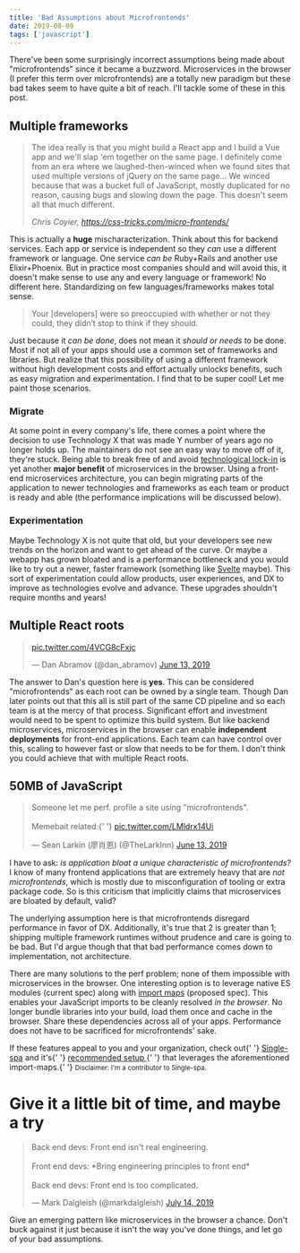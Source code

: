 ```yaml
---
title: 'Bad Assumptions about Microfrontends'
date: 2019-08-09
tags: ['javascript']
---
```


There've been some surprisingly incorrect assumptions being made about "microfrontends" since it became a buzzword. Microservices in the browser (I prefer this term over microfrontends) are a totally new paradigm but these bad takes seem to have quite a bit of reach. I'll tackle some of these in this post.<!-- excerpt-end -->

## Multiple frameworks

> The idea really is that you might build a React app and I build a Vue app and we'll slap 'em together on the same page. I definitely come from an era where we laughed-then-winced when we found sites that used multiple versions of jQuery on the same page... We winced because that was a bucket full of JavaScript, mostly duplicated for no reason, causing bugs and slowing down the page. This doesn't seem all that much different.
>
> _Chris Coyier, https://css-tricks.com/micro-frontends/_

This is actually a **huge** mischaracterization. Think about this for backend services. Each app or service is independent so they _can_ use a different framework or language. One service _can be_ Ruby+Rails and another use Elixir+Phoenix. But in practice most companies should and will avoid this, it doesn't make sense to use any and every language or framework! No different here. Standardizing on few languages/frameworks makes total sense.

> Your [developers] were so preoccupied with whether or not they could, they didn’t stop to think if they should.

Just because it _can be done_, does not mean it _should or needs_ to be done. Most if not all of your apps should use a common set of frameworks and libraries. But realize that this possibility of using a different framework without high development costs and effort actually unlocks benefits, such as easy migration and experimentation. I find that to be super cool! Let me paint those scenarios.

### Migrate

At some point in every company's life, there comes a point where the decision to use Technology X that was made Y number of years ago no longer holds up. The maintainers do not see an easy way to move off of it, they're stuck. Being able to break free of and avoid [technological lock-in](https://en.wikipedia.org/wiki/Vendor_lock-in#Technology_lock-in) is yet another **major benefit** of microservices in the browser. Using a front-end microservices architecture, you can begin migrating parts of the application to newer technologies and frameworks as each team or product is ready and able (the performance implications will be discussed below).

### Experimentation

Maybe Technology X is not quite that old, but your developers see new trends on the horizon and want to get ahead of the curve. Or maybe a webapp has grown bloated and is a performance bottleneck and you would like to try out a newer, faster framework (something like [Svelte](https://github.com/sveltejs/svelte) maybe). This sort of experimentation could allow products, user experiences, and DX to improve as technologies evolve and advance. These upgrades shouldn't require months and years!

## Multiple React roots

<blockquote class="twitter-tweet" data-conversation="none" data-lang="en">
  <p lang="und" dir="ltr">
    <a
      href="https://t.co/4VCG8cFxjc"
      aria-label="Meme: Multiple React roots on the page. Is this microfrontends?"
    >
      pic.twitter.com/4VCG8cFxjc
    </a>
  </p>
  &mdash; Dan Abramov (@dan_abramov) <a href="https://twitter.com/dan_abramov/status/1139157092420505600?ref_src=twsrc%5Etfw">June 13, 2019</a>
</blockquote>

The answer to Dan's question here is **yes**. This can be considered "microfrontends" as each root can be owned by a single team. Though Dan later points out that this all is still part of the same CD pipeline and so each team is at the mercy of that process. Significant effort and investment would need to be spent to optimize this build system. But like backend microservices, microservices in the browser can enable **independent deployments** for front-end applications. Each team can have control over this, scaling to however fast or slow that needs to be for them. I don't think you could achieve that with multiple React roots.

## 50MB of JavaScript

<blockquote class="twitter-tweet" data-lang="en">
  <p lang="en" dir="ltr">
    Someone let me perf. profile a site using &quot;microfrontends&quot;. <br />
    <br />
    Memebait related:{' '}
    <a
      href="https://t.co/LMldrx14Ui"
      aria-label="Meme: 50 MB of JavaScript. Is this microfrontends?"
    >
      pic.twitter.com/LMldrx14Ui
    </a>
  </p>
  &mdash; Sean Larkin (廖肖恩) (@TheLarkInn) <a href="https://twitter.com/TheLarkInn/status/1139281821810618369?ref_src=twsrc%5Etfw">June 13, 2019</a>
</blockquote>

I have to ask: _is application bloat a unique characteristic of microfrontends?_ I know of many frontend applications that are extremely heavy that are _not microfrontends_, which is mostly due to misconfiguration of tooling or extra package code. So is this criticism that implicitly claims that microservices are bloated by default, valid?

The underlying assumption here is that microfrontends disregard performance in favor of DX. Additionally, it's true that 2 is greater than 1; shipping multiple framework runtimes without prudence and care is going to be bad. But I'd argue though that that bad performance comes down to implementation, not architecture.

There are many solutions to the perf problem; none of them impossible with microservices in the browser. One interesting option is to leverage native ES modules (current spec) along with [import maps](https://github.com/WICG/import-maps) (proposed spec). This enables your JavaScript imports to be cleanly resolved _in the browser_. No longer bundle libraries into your build, load them once and cache in the browser. Share these dependencies across all of your apps. Performance does not have to be sacrificed for microfrontends' sake.

<aside>
  If these features appeal to you and your organization, check out{' '}
  <a href="https://single-spa.js.org/">Single-spa</a> and it's{' '}
  <a href="https://single-spa.js.org/docs/faq.html#is-there-a-recommended-setup">
    recommended setup
  </a>{' '}
  that leverages the aforementioned import-maps.{' '}
  <small style="margin-bottom: 0;">
    Disclaimer: I'm a contributor to Single-spa.
  </small>
</aside>

# Give it a little bit of time, and maybe a try

<blockquote class="twitter-tweet">
  <p lang="en" dir="ltr">
    Back end devs: Front end isn&#39;t real engineering.
    <br />
    <br />
    Front end devs: *Bring engineering principles to front end*
    <br />
    <br />
    Back end devs: Front end is too complicated.
  </p>
  &mdash; Mark Dalgleish (@markdalgleish) <a href="https://twitter.com/markdalgleish/status/1150488911744917505?ref_src=twsrc%5Etfw">
    July 14, 2019
  </a>
</blockquote>

Give an emerging pattern like microservices in the browser a chance. Don't buck against it just because it isn't the way you've done things, and let go of your bad assumptions.
